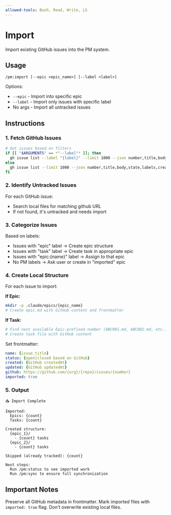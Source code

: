 ```yaml
---
allowed-tools: Bash, Read, Write, LS
---
```


# Import

Import existing GitHub issues into the PM system.

## Usage
```
/pm:import [--epic <epic_name>] [--label <label>]
```

Options:
- `--epic` - Import into specific epic
- `--label` - Import only issues with specific label
- No args - Import all untracked issues

## Instructions

### 1. Fetch GitHub Issues

```bash
# Get issues based on filters
if [[ "$ARGUMENTS" == *"--label"* ]]; then
  gh issue list --label "{label}" --limit 1000 --json number,title,body,state,labels,createdAt,updatedAt
else
  gh issue list --limit 1000 --json number,title,body,state,labels,createdAt,updatedAt
fi
```

### 2. Identify Untracked Issues

For each GitHub issue:
- Search local files for matching github URL
- If not found, it's untracked and needs import

### 3. Categorize Issues

Based on labels:
- Issues with "epic" label → Create epic structure
- Issues with "task" label → Create task in appropriate epic
- Issues with "epic:{name}" label → Assign to that epic
- No PM labels → Ask user or create in "imported" epic

### 4. Create Local Structure

For each issue to import:

**If Epic:**
```bash
mkdir -p .claude/epics/{epic_name}
# Create epic.md with GitHub content and frontmatter
```

**If Task:**
```bash
# Find next available Epic-prefixed number (ABC001.md, ABC002.md, etc.)
# Create task file with GitHub content
```

Set frontmatter:
```yaml
name: {issue_title}
status: {open|closed based on GitHub}
created: {GitHub createdAt}
updated: {GitHub updatedAt}
github: https://github.com/{org}/{repo}/issues/{number}
imported: true
```

### 5. Output

```
📥 Import Complete

Imported:
  Epics: {count}
  Tasks: {count}
  
Created structure:
  {epic_1}/
    - {count} tasks
  {epic_2}/
    - {count} tasks
    
Skipped (already tracked): {count}

Next steps:
  Run /pm:status to see imported work
  Run /pm:sync to ensure full synchronization
```

## Important Notes

Preserve all GitHub metadata in frontmatter.
Mark imported files with `imported: true` flag.
Don't overwrite existing local files.